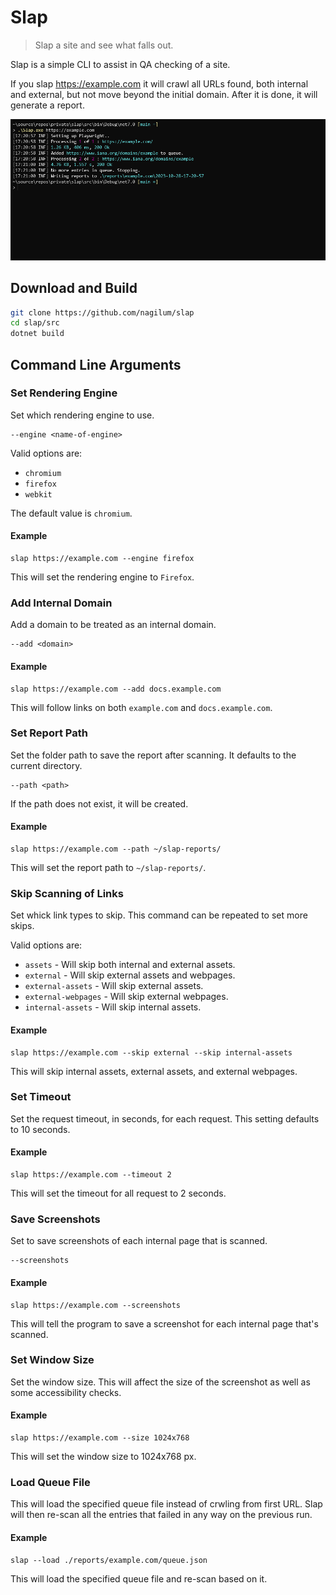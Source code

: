 # Slap

> Slap a site and see what falls out.

Slap is a simple CLI to assist in QA checking of a site. 

If you slap https://example.com it will crawl all URLs found, both internal and external, but not move beyond the initial domain. After it is done, it will generate a report.

![CLI Example](assets/cli-example.png?raw=true)

## Download and Build

```bash
git clone https://github.com/nagilum/slap
cd slap/src
dotnet build
```

## Command Line Arguments


### Set Rendering Engine

Set which rendering engine to use.

```
--engine <name-of-engine>
```

Valid options are:

* `chromium`
* `firefox`
* `webkit`

The default value is `chromium`.

#### Example

```
slap https://example.com --engine firefox
```

This will set the rendering engine to `Firefox`.


### Add Internal Domain

Add a domain to be treated as an internal domain.

```
--add <domain>
```

#### Example

```
slap https://example.com --add docs.example.com
```

This will follow links on both `example.com` and `docs.example.com`.


### Set Report Path

Set the folder path to save the report after scanning. It defaults to the current directory.

```
--path <path>
```

If the path does not exist, it will be created.

#### Example

```
slap https://example.com --path ~/slap-reports/
```

This will set the report path to `~/slap-reports/`.

### Skip Scanning of Links

Set whick link types to skip. This command can be repeated to set more skips.

Valid options are:

* `assets` - Will skip both internal and external assets.
* `external` - Will skip external assets and webpages.
* `external-assets` - Will skip external assets.
* `external-webpages` - Will skip external webpages.
* `internal-assets` - Will skip internal assets.

#### Example

```
slap https://example.com --skip external --skip internal-assets
```

This will skip internal assets, external assets, and external webpages.

### Set Timeout

Set the request timeout, in seconds, for each request. This setting defaults to 10 seconds.

#### Example

```
slap https://example.com --timeout 2
```

This will set the timeout for all request to 2 seconds.

### Save Screenshots

Set to save screenshots of each internal page that is scanned.

```
--screenshots
```

#### Example

```
slap https://example.com --screenshots
```

This will tell the program to save a screenshot for each internal page that's scanned.

### Set Window Size

Set the window size. This will affect the size of the screenshot as well as some accessibility checks.

#### Example

```
slap https://example.com --size 1024x768
```

This will set the window size to 1024x768 px.

### Load Queue File

This will load the specified queue file instead of crwling from first URL.
Slap will then re-scan all the entries that failed in any way on the previous run.

#### Example

```
slap --load ./reports/example.com/queue.json
```

This will load the specified queue file and re-scan based on it.